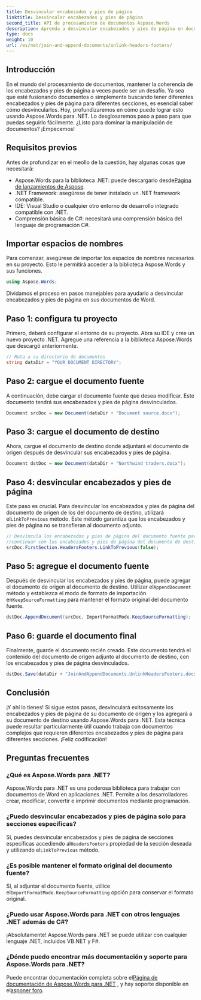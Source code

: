 ```yaml
---
title: Desvincular encabezados y pies de página
linktitle: Desvincular encabezados y pies de página
second_title: API de procesamiento de documentos Aspose.Words
description: Aprenda a desvincular encabezados y pies de página en documentos de Word usando Aspose.Words para .NET. Siga nuestra guía detallada paso a paso para dominar la manipulación de documentos.
type: docs
weight: 10
url: /es/net/join-and-append-documents/unlink-headers-footers/
---
```

## Introducción

En el mundo del procesamiento de documentos, mantener la coherencia de los encabezados y pies de página a veces puede ser un desafío. Ya sea que esté fusionando documentos o simplemente buscando tener diferentes encabezados y pies de página para diferentes secciones, es esencial saber cómo desvincularlos. Hoy, profundizaremos en cómo puede lograr esto usando Aspose.Words para .NET. Lo desglosaremos paso a paso para que puedas seguirlo fácilmente. ¿Listo para dominar la manipulación de documentos? ¡Empecemos!

## Requisitos previos

Antes de profundizar en el meollo de la cuestión, hay algunas cosas que necesitará:

-  Aspose.Words para la biblioteca .NET: puede descargarlo desde[Página de lanzamientos de Aspose](https://releases.aspose.com/words/net/).
- .NET Framework: asegúrese de tener instalado un .NET framework compatible.
- IDE: Visual Studio o cualquier otro entorno de desarrollo integrado compatible con .NET.
- Comprensión básica de C#: necesitará una comprensión básica del lenguaje de programación C#.

## Importar espacios de nombres

Para comenzar, asegúrese de importar los espacios de nombres necesarios en su proyecto. Esto le permitirá acceder a la biblioteca Aspose.Words y sus funciones.

```csharp
using Aspose.Words;
```

Dividamos el proceso en pasos manejables para ayudarlo a desvincular encabezados y pies de página en sus documentos de Word.

## Paso 1: configura tu proyecto

Primero, deberá configurar el entorno de su proyecto. Abra su IDE y cree un nuevo proyecto .NET. Agregue una referencia a la biblioteca Aspose.Words que descargó anteriormente.

```csharp
// Ruta a su directorio de documentos
string dataDir = "YOUR DOCUMENT DIRECTORY";
```

## Paso 2: cargue el documento fuente

A continuación, debe cargar el documento fuente que desea modificar. Este documento tendrá sus encabezados y pies de página desvinculados.

```csharp
Document srcDoc = new Document(dataDir + "Document source.docx");
```

## Paso 3: cargue el documento de destino

Ahora, cargue el documento de destino donde adjuntará el documento de origen después de desvincular sus encabezados y pies de página.

```csharp
Document dstDoc = new Document(dataDir + "Northwind traders.docx");
```

## Paso 4: desvincular encabezados y pies de página

 Este paso es crucial. Para desvincular los encabezados y pies de página del documento de origen de los del documento de destino, utilizará el`LinkToPrevious` método. Este método garantiza que los encabezados y pies de página no se transfieran al documento adjunto.

```csharp
// Desvincula los encabezados y pies de página del documento fuente para detener esto
//continuar con los encabezados y pies de página del documento de destino.
srcDoc.FirstSection.HeadersFooters.LinkToPrevious(false);
```

## Paso 5: agregue el documento fuente

 Después de desvincular los encabezados y pies de página, puede agregar el documento de origen al documento de destino. Utilizar el`AppendDocument` método y establezca el modo de formato de importación en`KeepSourceFormatting` para mantener el formato original del documento fuente.

```csharp
dstDoc.AppendDocument(srcDoc, ImportFormatMode.KeepSourceFormatting);
```

## Paso 6: guarde el documento final

Finalmente, guarde el documento recién creado. Este documento tendrá el contenido del documento de origen adjunto al documento de destino, con los encabezados y pies de página desvinculados.

```csharp
dstDoc.Save(dataDir + "JoinAndAppendDocuments.UnlinkHeadersFooters.docx");
```

## Conclusión

¡Y ahí lo tienes! Si sigue estos pasos, desvinculará exitosamente los encabezados y pies de página de su documento de origen y los agregará a su documento de destino usando Aspose.Words para .NET. Esta técnica puede resultar particularmente útil cuando trabaja con documentos complejos que requieren diferentes encabezados y pies de página para diferentes secciones. ¡Feliz codificación!

## Preguntas frecuentes

### ¿Qué es Aspose.Words para .NET?  
Aspose.Words para .NET es una poderosa biblioteca para trabajar con documentos de Word en aplicaciones .NET. Permite a los desarrolladores crear, modificar, convertir e imprimir documentos mediante programación.

### ¿Puedo desvincular encabezados y pies de página solo para secciones específicas?  
 Sí, puedes desvincular encabezados y pies de página de secciones específicas accediendo al`HeadersFooters` propiedad de la sección deseada y utilizando el`LinkToPrevious` método.

### ¿Es posible mantener el formato original del documento fuente?  
 Sí, al adjuntar el documento fuente, utilice el`ImportFormatMode.KeepSourceFormatting` opción para conservar el formato original.

### ¿Puedo usar Aspose.Words para .NET con otros lenguajes .NET además de C#?  
¡Absolutamente! Aspose.Words para .NET se puede utilizar con cualquier lenguaje .NET, incluidos VB.NET y F#.

### ¿Dónde puedo encontrar más documentación y soporte para Aspose.Words para .NET?  
 Puede encontrar documentación completa sobre el[Página de documentación de Aspose.Words para .NET](https://reference.aspose.com/words/net/) , y hay soporte disponible en el[asponer foro](https://forum.aspose.com/c/words/8).
